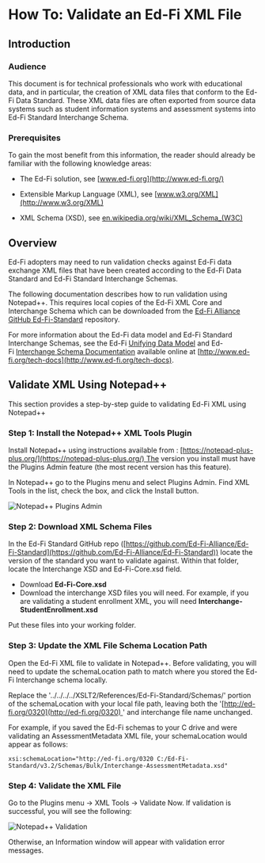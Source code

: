 # How To: Validate an Ed-Fi XML File

## Introduction

### Audience

This document is for technical professionals who work with educational data, and
in particular, the creation of XML data files that conform to the Ed-Fi Data
Standard. These XML data files are often exported from source data systems such
as student information systems and assessment systems into Ed-Fi Standard
Interchange Schema.

### Prerequisites

To gain the most benefit from this information, the reader should already be
familiar with the following knowledge areas:

* The Ed-Fi solution, see [www.ed-fi.org](http://www.ed-fi.org/)

* Extensible Markup Language (XML),
    see [www.w3.org/XML](http://www.w3.org/XML)

* XML Schema (XSD),
    see [en.wikipedia.org/wiki/XML\_Schema\_(W3C)](http://en.wikipedia.org/wiki/XML_Schema_(W3C))

## Overview

Ed-Fi adopters may need to run validation checks against Ed-Fi data exchange XML
files that have been created according to the Ed-Fi Data Standard and Ed-Fi
Standard Interchange Schemas.

The following documentation describes how to run validation using Notepad++.
This requires local copies of the Ed-Fi XML Core and Interchange Schema which
can be downloaded from the [Ed-Fi Alliance GitHub
Ed-Fi-Standard](https://github.com/Ed-Fi-Alliance/Ed-Fi-Standard) repository.

For more information about the Ed-Fi data model and Ed-Fi Standard Interchange
Schemas, see the Ed-Fi [Unifying Data
Model](https://edfi.atlassian.net/wiki/display/EFDS20/Unifying+Data+Model+v2.0) and
Ed-Fi [Interchange Schema
Documentation](https://edfi.atlassian.net/wiki/display/EFDS20/Interchange+Schema+Documentation) available
online at [http://www.ed-fi.org/tech-docs](http://www.ed-fi.org/tech-docs).

## Validate XML Using Notepad++

This section provides a step-by-step guide to validating Ed-Fi XML using
Notepad++

### Step 1: Install the Notepad++ XML Tools Plugin

Install Notepad++ using instructions available
from : [https://notepad-plus-plus.org/](https://notepad-plus-plus.org/) The
version you install must have the Plugins Admin feature (the most recent version
has this feature).

In Notepad++ go to the Plugins menu and select Plugins Admin. Find XML Tools in
the list, check the box, and click the Install button.

![Notepad++ Plugins Admin](../img/01%20Notepad++%20Plugins%20Admin.PNG)

### Step 2: Download XML Schema Files

In the Ed-Fi Standard GitHub repo
([https://github.com/Ed-Fi-Alliance/Ed-Fi-Standard](https://github.com/Ed-Fi-Alliance/Ed-Fi-Standard))
locate the version of the standard you want to validate against. Within that
folder, locate the Interchange XSD and Ed-Fi-Core.xsd field.

* Download **Ed-Fi-Core.xsd**
* Download the interchange XSD files you will need. For example, if you are
    validating a student enrollment XML, you will
    need **Interchange-StudentEnrollment.xsd**

Put these files into your working folder.

### Step 3: Update the XML File Schema Location Path

Open the Ed-Fi XML file to validate in Notepad++. Before validating, you will
need to update the schemaLocation path to match where you stored the Ed-Fi
Interchange schema locally.

Replace the '../../../../XSLT2/References/Ed-Fi-Standard/Schemas/' portion of
the schemaLocation with your local file path, leaving both the
'[http://ed-fi.org/0320](http://ed-fi.org/0320) ' and interchange file name
unchanged.

For example, if you saved the Ed-Fi schemas to your C drive and were validating
an AssessmentMetadata XML file, your schemaLocation would appear as follows:

```
xsi:schemaLocation="http://ed-fi.org/0320 C:/Ed-Fi-Standard/v3.2/Schemas/Bulk/Interchange-AssessmentMetadata.xsd"
```

### Step 4: Validate the XML File

Go to the Plugins menu → XML Tools → Validate Now. If validation is successful,
you will see the following:

![Notepad++ Validation](../img/03%20Notepad++%20Valid.PNG)

Otherwise, an Information window will appear with validation error messages.
